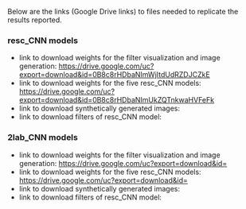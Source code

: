 Below are the links (Google Drive links) to files needed to replicate the results reported.     
         
### resc_CNN models          
* link to download weights for the filter visualization and image generation: https://drive.google.com/uc?export=download&id=0B8c8rHDbaNImWjItdUdRZDJCZkE      
* link to download weights for the five resc_CNN models: https://drive.google.com/uc?export=download&id=0B8c8rHDbaNImUkZQTnkwaHVFeFk    
* link to download synthetically generated images:        
* link to download filters of resc_CNN model:      
        
       
### 2lab_CNN models
* link to download weights for the filter visualization and image generation: https://drive.google.com/uc?export=download&id=       
* link to download weights for the five resc_CNN models: https://drive.google.com/uc?export=download&id=     
* link to download synthetically generated images:         
* link to download filters of resc_CNN model:        
